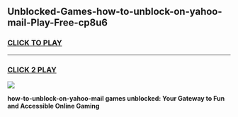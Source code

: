 
## Unblocked-Games-how-to-unblock-on-yahoo-mail-Play-Free-cp8u6
<h3>
<a href="https://premium76.site?title=how-to-unblock-on-yahoo-mail&ref=19M">CLICK TO PLAY</a></h3>
<hr>

<h3>
<a href="https://premium76.site?title=how-to-unblock-on-yahoo-mail&ref=19M">CLICK 2 PLAY</a>
  
</h3>

<a href="https://premium76.site?title=how-to-unblock-on-yahoo-mail&ref=19M"><img src="https://clearcache.store/games.png"></a>


**how-to-unblock-on-yahoo-mail games unblocked: Your Gateway to Fun and Accessible Online Gaming**
